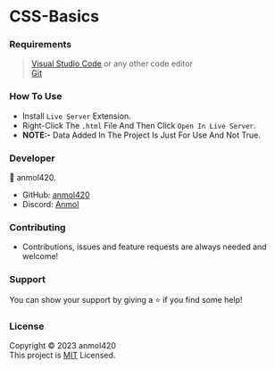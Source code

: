 # CSS-Basics

<h3>Requirements</h3>

>[Visual Studio Code](https://code.visualstudio.com/) or any other code editor <br>
[Git](https://git-scm.com/downloads)

<h3>How To Use</h3>

- Install `Live Server` Extension.
- Right-Click The `.html` File And Then Click `Open In Live Server`.
- **NOTE:-** Data Added In The Project Is Just For Use And Not True.

<h3>Developer</h3>

👤 anmol420.
- GitHub: [anmol420](https://www.github.com/anmol420)
- Discord: [Anmol](https://www.discord.com/users/875986400649052191)

<h3>Contributing</h3>

- Contributions, issues and feature requests are always needed and welcome!

<h3>Support</h3>

You can show your support by giving a ⭐ if you find some help!

<h3>License</h3>

Copyright © 2023 anmol420<br>
This project is [MIT](https://en.wikipedia.org/wiki/MIT_License) Licensed.

